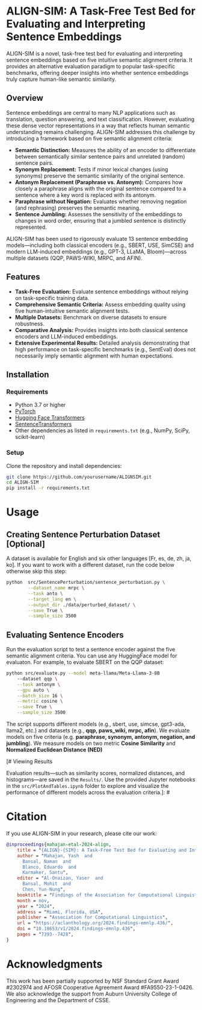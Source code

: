 # ALIGN-SIM: A Task-Free Test Bed for Evaluating and Interpreting Sentence Embeddings

ALIGN-SIM is a novel, task-free test bed for evaluating and interpreting sentence embeddings based on five intuitive semantic alignment criteria. It provides an alternative evaluation paradigm to popular task-specific benchmarks, offering deeper insights into whether sentence embeddings truly capture human-like semantic similarity.

## Overview

Sentence embeddings are central to many NLP applications such as translation, question answering, and text classification. However, evaluating these dense vector representations in a way that reflects human semantic understanding remains challenging. ALIGN-SIM addresses this challenge by introducing a framework based on five semantic alignment criteria:

- **Semantic Distinction:** Measures the ability of an encoder to differentiate between semantically similar sentence pairs and unrelated (random) sentence pairs.
- **Synonym Replacement:** Tests if minor lexical changes (using synonyms) preserve the semantic similarity of the original sentence.
- **Antonym Replacement (Paraphrase vs. Antonym):** Compares how closely a paraphrase aligns with the original sentence compared to a sentence where a key word is replaced with its antonym.
- **Paraphrase without Negation:** Evaluates whether removing negation (and rephrasing) preserves the semantic meaning.
- **Sentence Jumbling:** Assesses the sensitivity of the embeddings to changes in word order, ensuring that a jumbled sentence is distinctly represented.

ALIGN-SIM has been used to rigorously evaluate 13 sentence embedding models—including both classical encoders (e.g., SBERT, USE, SimCSE) and modern LLM-induced embeddings (e.g., GPT-3, LLaMA, Bloom)—across multiple datasets (QQP, PAWS-WIKI, MRPC, and AFIN).


## Features

- **Task-Free Evaluation:** Evaluate sentence embeddings without relying on task-specific training data.
- **Comprehensive Semantic Criteria:** Assess embedding quality using five human-intuitive semantic alignment tests.
- **Multiple Datasets:** Benchmark on diverse datasets to ensure robustness.
- **Comparative Analysis:** Provides insights into both classical sentence encoders and LLM-induced embeddings.
- **Extensive Experimental Results:** Detailed analysis demonstrating that high performance on task-specific benchmarks (e.g., SentEval) does not necessarily imply semantic alignment with human expectations.

## Installation

### Requirements

- Python 3.7 or higher
- [PyTorch](https://pytorch.org/)
- [Hugging Face Transformers](https://huggingface.co/transformers/)
- [SentenceTransformers](https://www.sbert.net/)
- Other dependencies as listed in `requirements.txt` (e.g., NumPy, SciPy, scikit-learn)

### Setup

Clone the repository and install dependencies:

```bash
git clone https://github.com/yourusername/ALIGNSIM.git
cd ALIGN-SIM
pip install -r requirements.txt
```

# Usage

## Creating Sentence Perturbation Dataset [Optional]
A dataset is available for English and six other languages [Fr, es, de, zh, ja, ko]. If you want to work with a different dataset, run the code below otherwise skip this step:


``` bash
python  src/SentencePerturbation/sentence_perturbation.py \
        --dataset_name mrpc \
        --task anto \
        --target_lang en \
        --output_dir ./data/perturbed_dataset/ \
        --save True \
        --sample_size 3500
```

## Evaluating Sentence Encoders

Run the evaluation script to test a sentence encoder against the five semantic alignment criteria. You can use any HuggingFace model for evaluaton. For example, to evaluate SBERT on the QQP dataset:

```bash
python src/evaluate.py --model meta-llama/Meta-Llama-3-8B
    --dataset qqp \
    --task antonym \
    --gpu auto \
    --batch_size 16 \
    --metric cosine \
    --save True \
    --sample_size 3500
```
The script supports different models (e.g., sbert, use, simcse, gpt3-ada, llama2, etc.) and datasets (e.g., **qqp, paws_wiki, mrpc, afin**). We evaluate models on five criteria (e.g. **paraphrase, synonym, antonym, negation, and jumbling**). We measure models on two metric **Cosine Similarity** and **Normalized Euclidean Distance (NED)**


[# Viewing Results

Evaluation results—such as similarity scores, normalized distances, and histograms—are saved in the `Results/`. Use the provided Jupyter notebooks in the `src/PlotAndTables.ipynb` folder to explore and visualize the performance of different models across the evaluation criteria.]: #


# Citation

If you use ALIGN-SIM in your research, please cite our work:

```bibtex
@inproceedings{mahajan-etal-2024-align,
    title = "{ALIGN}-{SIM}: A Task-Free Test Bed for Evaluating and Interpreting Sentence Embeddings through Semantic Similarity Alignment",
    author = "Mahajan, Yash  and
      Bansal, Naman  and
      Blanco, Eduardo  and
      Karmaker, Santu",
    editor = "Al-Onaizan, Yaser  and
      Bansal, Mohit  and
      Chen, Yun-Nung",
    booktitle = "Findings of the Association for Computational Linguistics: EMNLP 2024",
    month = nov,
    year = "2024",
    address = "Miami, Florida, USA",
    publisher = "Association for Computational Linguistics",
    url = "https://aclanthology.org/2024.findings-emnlp.436/",
    doi = "10.18653/v1/2024.findings-emnlp.436",
    pages = "7393--7428",
}
```

# Acknowledgments

This work has been partially supported by NSF Standard Grant Award #2302974 and AFOSR Cooperative Agreement Award #FA9550-23-1-0426. We also acknowledge the support from Auburn University College of Engineering and the Department of CSSE.

